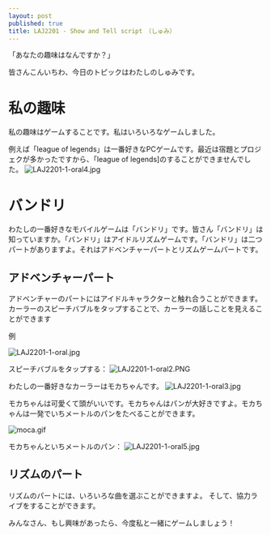 ```yaml
---
layout: post
published: true
title: LAJ2201 - Show and Tell script　（しゅみ）
---
```


「あなたの趣味はなんですか？」

皆さんこんいちわ、今日のトピックはわたしのしゅみです。

# 私の趣味
私の趣味はゲームすることです。私はいろいろなゲームしました。

例えば「league of legends」は一番好きなPCゲームです。最近は宿題とプロジェクが多かったですから、「league of legends]のすることができませんでした。
![LAJ2201-1-oral4.jpg]({{site.baseurl}}/img/LAJ2201-1-oral4.jpg)




# バンドリ
わたしの一番好きなモバイルゲームは「バンドリ」です。皆さん「バンドリ」は知っていますか。「バンドリ」はアイドルリズムゲームです。「バンドリ」は二つパートがありますよ。それはアドベンチャーパートとリズムゲームパートです。

## アドベンチャーパート
アドベンチャーのパートにはアイドルキャラクターと触れ合うことができます。カーラーのスピーチバブルをタップすることで、カーラーの話しことを見えることができます

例

![LAJ2201-1-oral.jpg]({{site.baseurl}}/img/LAJ2201-1-oral.jpg)

スピーチバブルをタップする：
![LAJ2201-1-oral2.PNG]({{site.baseurl}}/img/LAJ2201-1-oral2.PNG)

わたしの一番好きなカーラーはモカちゃんです。
![LAJ2201-1-oral3.jpg]({{site.baseurl}}/img/LAJ2201-1-oral3.jpg)

モカちゃんは可愛くて頭がいいです。モカちゃんはパンが大好きですよ。モカちゃんは一発でいちメートルのパンをたべることができます。

![moca.gif]({{site.baseurl}}/img/moca.gif)

モカちゃんといちメートルのパン：
![LAJ2201-1-oral5.jpg]({{site.baseurl}}/img/LAJ2201-1-oral5.jpg)


## リズムのパート
リズムのパートには、いろいろな曲を選ぶことができますよ。
そして、協力ライブをすることができます。

みんなさん、もし興味があったら、今度私と一緒にゲームしましょう！
